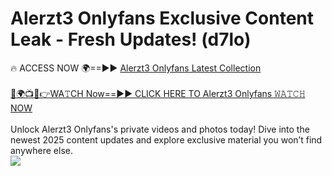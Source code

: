 # Alerzt3 Onlyfans Exclusive Content Leak - Fresh Updates! (d7lo)

🔥 ACCESS NOW 🌍==►► <a href="https://tinyurl.com/kvy9nzfs" rel="nofollow">Alerzt3 Onlyfans Latest Collection</a>
<br><br>
[🔴🌍📺📱👉WA𝚃CH Now==►► CLICK HERE TO Alerzt3 Onlyfans 𝚆𝙰𝚃𝙲𝙷 NOW](https://tinyurl.com/kvy9nzfs)
<br><br>
Unlock Alerzt3 Onlyfans's private videos and photos today! Dive into the newest 2025 content updates and explore exclusive material you won’t find anywhere else.
<br>
<a href="https://tinyurl.com/kvy9nzfs" rel="nofollow" data-target="animated-image.originalLink"><img src="https://camo.githubusercontent.com/8a4f000d20f83aca3bf7ec5f350d767afa0574a8a352519fd8cfa583a6f93a33/68747470733a2f2f692e696d6775722e636f6d2f644a486b345a712e676966" data-canonical-src="https://i.imgur.com/dJHk4Zq.gif" style="max-width: 100%; display: inline-block;" data-target="animated-image.originalImage"></a>
<br>
